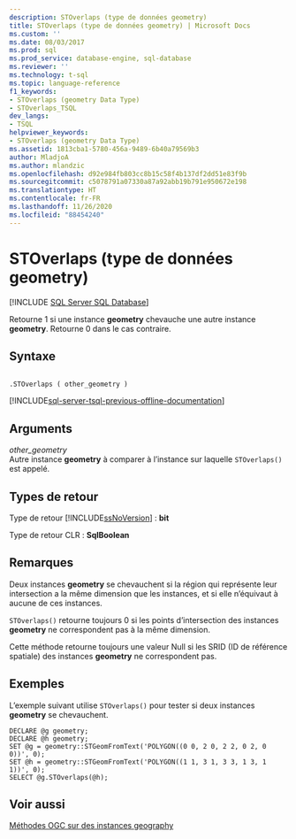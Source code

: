 ```yaml
---
description: STOverlaps (type de données geometry)
title: STOverlaps (type de données geometry) | Microsoft Docs
ms.custom: ''
ms.date: 08/03/2017
ms.prod: sql
ms.prod_service: database-engine, sql-database
ms.reviewer: ''
ms.technology: t-sql
ms.topic: language-reference
f1_keywords:
- STOverlaps (geometry Data Type)
- STOverlaps_TSQL
dev_langs:
- TSQL
helpviewer_keywords:
- STOverlaps (geometry Data Type)
ms.assetid: 1813cba1-5780-456a-9489-6b40a79569b3
author: MladjoA
ms.author: mlandzic
ms.openlocfilehash: d92e984fb803cc8b15c58f4b137df2dd51e83f9b
ms.sourcegitcommit: c5078791a07330a87a92abb19b791e950672e198
ms.translationtype: HT
ms.contentlocale: fr-FR
ms.lasthandoff: 11/26/2020
ms.locfileid: "88454240"
---
```

# <a name="stoverlaps-geometry-data-type"></a>STOverlaps (type de données geometry)
[!INCLUDE [SQL Server SQL Database](../../includes/applies-to-version/sql-asdb.md)]

Retourne 1 si une instance **geometry** chevauche une autre instance **geometry**. Retourne 0 dans le cas contraire.
  
## <a name="syntax"></a>Syntaxe  
  
```  
  
.STOverlaps ( other_geometry )  
```  
  
[!INCLUDE[sql-server-tsql-previous-offline-documentation](../../includes/sql-server-tsql-previous-offline-documentation.md)]

## <a name="arguments"></a>Arguments
 *other_geometry*  
 Autre instance **geometry** à comparer à l’instance sur laquelle `STOverlaps()` est appelé.  
  
## <a name="return-types"></a>Types de retour  
 Type de retour [!INCLUDE[ssNoVersion](../../includes/ssnoversion-md.md)] : **bit**  
  
 Type de retour CLR : **SqlBoolean**  
  
## <a name="remarks"></a>Remarques  
 Deux instances **geometry** se chevauchent si la région qui représente leur intersection a la même dimension que les instances, et si elle n’équivaut à aucune de ces instances.  
  
 `STOverlaps()` retourne toujours 0 si les points d’intersection des instances **geometry** ne correspondent pas à la même dimension.  
  
 Cette méthode retourne toujours une valeur Null si les SRID (ID de référence spatiale) des instances **geometry** ne correspondent pas.  
  
## <a name="examples"></a>Exemples  
 L’exemple suivant utilise `STOverlaps()` pour tester si deux instances **geometry** se chevauchent.  
  
```  
DECLARE @g geometry;  
DECLARE @h geometry;  
SET @g = geometry::STGeomFromText('POLYGON((0 0, 2 0, 2 2, 0 2, 0 0))', 0);  
SET @h = geometry::STGeomFromText('POLYGON((1 1, 3 1, 3 3, 1 3, 1 1))', 0);  
SELECT @g.STOverlaps(@h);  
```  
  
## <a name="see-also"></a>Voir aussi  
 [Méthodes OGC sur des instances geography](../../t-sql/spatial-geometry/ogc-methods-on-geometry-instances.md)  
  
  

